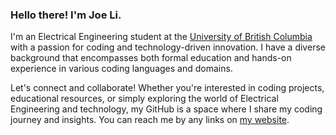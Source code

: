 ### Hello there! I'm Joe Li.
I'm an Electrical Engineering student at the [University of British Columbia](https://ubc.ca/) with a passion for coding and technology-driven innovation. I have a diverse background that encompasses both formal education and hands-on experience in various coding languages and domains.

Let's connect and collaborate! Whether you're interested in coding projects, educational resources, or simply exploring the world of Electrical Engineering and technology, my GitHub is a space where I share my coding journey and insights. You can reach me by any links on [my website](https://skipfie.com/).

<!--
**skipfie/skipfie** is a ✨ _special_ ✨ repository because its `README.md` (this file) appears on your GitHub profile.

Here are some ideas to get you started:

- 🔭 I’m currently working on ...
- 🌱 I’m currently learning ...
- 👯 I’m looking to collaborate on ...
- 🤔 I’m looking for help with ...
- 💬 Ask me about ...
- 📫 How to reach me: ...
- 😄 Pronouns: ...
- ⚡ Fun fact: ...
-->
